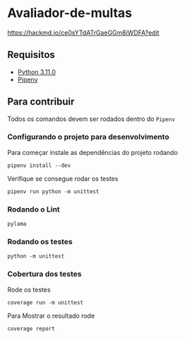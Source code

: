 # Avaliador-de-multas

https://hackmd.io/ce0sYTdATrGaeGGm8iWDFA?edit

## Requisitos
- [Python 3.11.0](https://www.python.org/downloads/release/python-3110/)
- [Pipenv](https://pipenv.pypa.io/en/latest/)

## Para contribuir

Todos os comandos devem ser rodados dentro do `Pipenv`

### Configurando o projeto para desenvolvimento
Para começar instale as dependências do projeto rodando
```
pipenv install --dev
```
Verifique se consegue rodar os testes
```
pipenv run python -m unittest
```

### Rodando o Lint
```
pylama
```

### Rodando os testes
```
python -m unittest
```

### Cobertura dos testes
Rode os testes
```
coverage run -m unittest
```
Para Mostrar o resultado rode
```
coverage report
```
